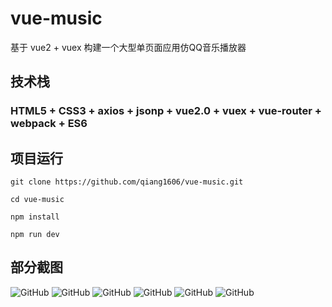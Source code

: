 # vue-music
基于 vue2 + vuex 构建一个大型单页面应用仿QQ音乐播放器
## 技术栈
### HTML5 + CSS3 + axios + jsonp + vue2.0 + vuex + vue-router + webpack + ES6
## 项目运行
``` 
git clone https://github.com/qiang1606/vue-music.git  

cd vue-music

npm install

npm run dev

```
## 部分截图
![GitHub](./src/common/image/yanshi1.png)
![GitHub](./src/common/image/yanshi2.png)
![GitHub](./src/common/image/yanshi3.png)
![GitHub](./src/common/image/yanshi4.png)
![GitHub](./src/common/image/yanshi5.png)
![GitHub](./src/common/image/yanshi6.png)
